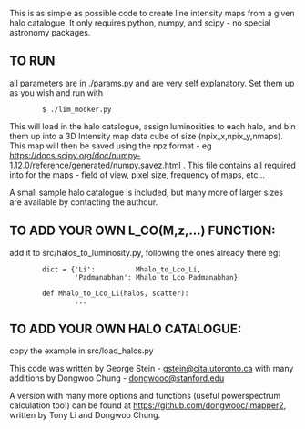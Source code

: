 This is as simple as possible code to create line intensity maps from a given halo catalogue. 
It only requires python, numpy, and scipy - no special astronomy packages.

## TO RUN
all parameters are in ./params.py and are very self explanatory. Set them up as you wish and run with 
```
        $ ./lim_mocker.py
```

This will load in the halo catalogue, assign luminosities to each halo, and bin them up into a 3D Intensity map data cube of size (npix_x,npix_y,nmaps). This map will then be saved using the npz format - eg https://docs.scipy.org/doc/numpy-1.12.0/reference/generated/numpy.savez.html . This file contains all required into for the maps - field of view, pixel size, frequency of maps, etc...

A small sample halo catalogue is included, but many more of larger sizes are available by contacting the authour. 

## TO ADD YOUR OWN L_CO(M,z,...) FUNCTION:
add it to src/halos_to_luminosity.py, following the ones already there eg:    
```
        dict = {'Li':          Mhalo_to_Lco_Li,
                'Padmanabhan': Mhalo_to_Lco_Padmanabhan}
            
        def Mhalo_to_Lco_Li(halos, scatter):
                ...
```

## TO ADD YOUR OWN HALO CATALOGUE:
copy the example in src/load_halos.py

This code was written by George Stein    - gstein@cita.utoronto.ca
    with many additions by Dongwoo Chung - dongwooc@stanford.edu

A version with many more options and functions (useful powerspectrum calculation too!) can be found at https://github.com/dongwooc/imapper2, written by Tony Li and Dongwoo Chung.

